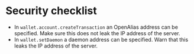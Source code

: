 # Security checklist

* In `wallet.account.createTransaction` an OpenAlias address can be specified. Make sure this does not leak the IP address of the server.
* In `wallet.setDaemon` a daemon address can be specified. Warn that this leaks the IP address of the server.
